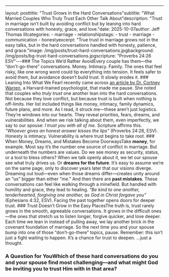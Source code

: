 ---
layout: posttitle: "Trust Grows in the Hard Conversations"subtitle: "What Married Couples Who Truly Trust Each Other Talk About"description: "Trust in marriage isn’t built by avoiding conflict but by leaning into hard conversations with honesty, grace, and love."date: 2025-10-07author: Jeff Thomas IIIcategories:  - marriage  - relationshipstags:  - trust  - marriage  - communication  - honestyexcerpt: "True trust in marriage grows not in the easy talks, but in the hard conversations handled with honesty, patience, and grace."image: /img/posts/trust-hard-conversations.jpgbackground: /img/posts/bg-trust-hard-conversations.jpgscripture: "Proverbs 24:26 ESV"---### The Topics We’d Rather AvoidEvery couple has them—the “don’t-go-there” conversations. Money. Intimacy. Family. The ones that feel risky, like one wrong word could tip everything into tension. It feels safer to avoid them, but avoidance doesn’t build trust. It slowly erodes it.  ### Leaning Into What We FearI recently came across [an article by Dr. Cortney Warren](https://www.cnbc.com/2025/09/17/couples-who-truly-trust-each-other-talk-about-10-things-regularly.html), a Harvard-trained psychologist, that made me pause. She noted that couples who *truly trust* one another lean into the hard conversations. Not because they love conflict, but because trust is built when nothing is off-limits.  Her list included things like money, intimacy, family dynamics, future plans, and more. As I read, it struck me—these aren’t just logistics. They’re windows into our hearts. They reveal priorities, fears, dreams, and vulnerabilities. And when we risk talking about them, even imperfectly, we say to our spouse: *I trust you with all of me.*  Scripture affirms this. *“Whoever gives an honest answer kisses the lips”* (Proverbs 24:26, ESV). Honesty is intimacy. Vulnerability is where trust begins to take root.  ### When Money, Dreams, and Mistakes Become DoorwaysTake **money**, for example. Most say it’s the number one source of conflict in marriage. But underneath the numbers are values. Do we see money as security, status, or a tool to bless others? When we talk openly about it, we let our spouse see what truly drives us.  Or **dreams for the future**. It’s easy to assume we’re on the same page, only to discover years later that our visions diverge. Dreaming out loud—even when those dreams differ—creates unity around an “us” bigger than either “me.”  And then there are **past mistakes**. These conversations can feel like walking through a minefield. But handled with humility and grace, they lead to healing. *“Be kind to one another, tenderhearted, forgiving one another, as God in Christ forgave you”* (Ephesians 4:32, ESV). Facing the past together opens doors for deeper trust.  ### Trust Doesn’t Grow in the Easy PlacesThe truth is, trust rarely grows in the smooth, agreeable conversations. It grows in the difficult ones—the ones that stretch us to listen longer, forgive quicker, and love deeper. Each time we lean in instead of pulling away, we lay another brick in the covenant foundation of marriage.  So the next time you and your spouse bump into one of those “don’t-go-there” topics, pause. Remember: this isn’t just a fight waiting to happen. It’s a chance for trust to deepen.  …just a thought.  
### A Question for YouWhich of these hard conversations do you and your spouse find most challenging—and what might God be inviting you to trust Him with in that area?  
<!--stackedit_data:
eyJoaXN0b3J5IjpbMTg2NTI0MDA1NV19
-->